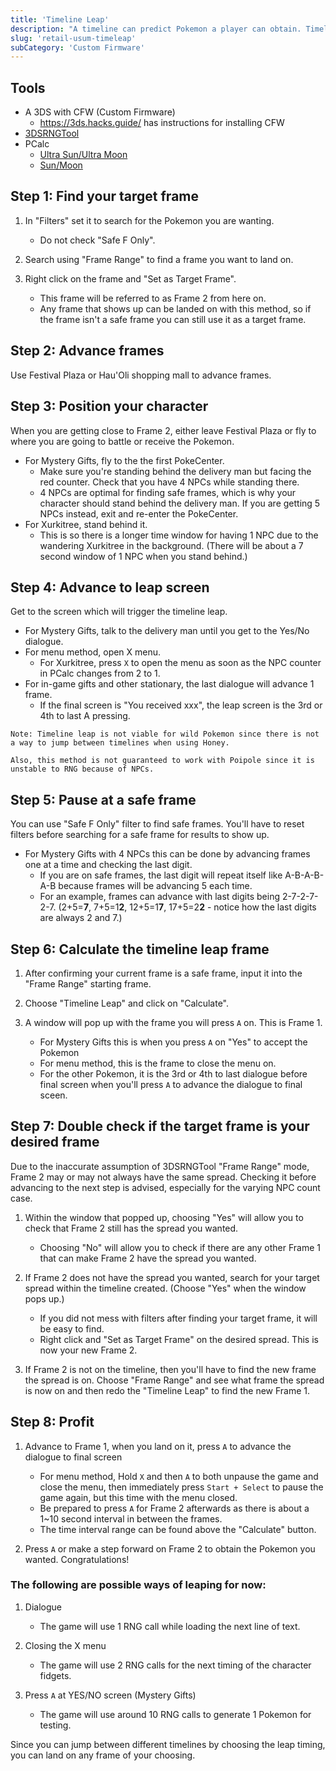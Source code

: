 ```yaml
---
title: 'Timeline Leap'
description: "A timeline can predict Pokemon a player can obtain. Timeline leap allows a player to 'leap' onto specific timelines"
slug: 'retail-usum-timeleap'
subCategory: 'Custom Firmware'
---
```


## Tools

- A 3DS with CFW (Custom Firmware)
  - https://3ds.hacks.guide/ has instructions for installing CFW
- [3DSRNGTool](https://github.com/wwwwwwzx/3DSRNGTool/releases)
- PCalc
  - [Ultra Sun/Ultra Moon](https://pokemonrng.com/downloads/pcalc/pcalc-usum.zip)
  - [Sun/Moon](https://pokemonrng.com/downloads/pcalc/pcalc-sm.zip)

## Step 1: Find your target frame

1. In "Filters" set it to search for the Pokemon you are wanting.

   - Do not check "Safe F Only".

2. Search using "Frame Range" to find a frame you want to land on.

3. Right click on the frame and "Set as Target Frame".
   - This frame will be referred to as Frame 2 from here on.
   - Any frame that shows up can be landed on with this method, so if the frame isn't a safe frame you can still use it as a target frame.

## Step 2: Advance frames

Use Festival Plaza or Hau'Oli shopping mall to advance frames.

## Step 3: Position your character

When you are getting close to Frame 2, either leave Festival Plaza or fly to where you are going to battle or receive the Pokemon.

- For Mystery Gifts, fly to the the first PokeCenter.
  - Make sure you're standing behind the delivery man but facing the red counter. Check that you have 4 NPCs while standing there.
  - 4 NPCs are optimal for finding safe frames, which is why your character should stand behind the delivery man. If you are getting 5 NPCs instead, exit and re-enter the PokeCenter.
- For Xurkitree, stand behind it.
  - This is so there is a longer time window for having 1 NPC due to the wandering Xurkitree in the background. (There will be about a 7 second window of 1 NPC when you stand behind.)

## Step 4: Advance to leap screen

Get to the screen which will trigger the timeline leap.

- For Mystery Gifts, talk to the delivery man until you get to the Yes/No dialogue.
- For menu method, open X menu.
  - For Xurkitree, press `X` to open the menu as soon as the NPC counter in PCalc changes from 2 to 1.
- For in-game gifts and other stationary, the last dialogue will advance 1 frame.
  - If the final screen is "You received xxx", the leap screen is the 3rd or 4th to last A pressing.

```
Note: Timeline leap is not viable for wild Pokemon since there is not a way to jump between timelines when using Honey.

Also, this method is not guaranteed to work with Poipole since it is unstable to RNG because of NPCs.
```

## Step 5: Pause at a safe frame

You can use "Safe F Only" filter to find safe frames. You'll have to reset filters before searching for a safe frame for results to show up.

- For Mystery Gifts with 4 NPCs this can be done by advancing frames one at a time and checking the last digit.
  - If you are on safe frames, the last digit will repeat itself like A-B-A-B-A-B because frames will be advancing 5 each time.
  - For an example, frames can advance with last digits being 2-7-2-7-2-7. (2+5=**7**, 7+5=1**2**, 12+5=1**7**, 17+5=2**2** - notice how the last digits are always 2 and 7.)

## Step 6: Calculate the timeline leap frame

1. After confirming your current frame is a safe frame, input it into the "Frame Range" starting frame.

2. Choose "Timeline Leap" and click on "Calculate".

3. A window will pop up with the frame you will press `A` on. This is Frame 1.
   - For Mystery Gifts this is when you press `A` on "Yes" to accept the Pokemon
   - For menu method, this is the frame to close the menu on.
   - For the other Pokemon, it is the 3rd or 4th to last dialogue before final screen when you'll press `A` to advance the dialogue to final sceen.

## Step 7: Double check if the target frame is your desired frame

Due to the inaccurate assumption of 3DSRNGTool "Frame Range" mode, Frame 2 may or may not always have the same spread. Checking it before advancing to the next step is advised, especially for the varying NPC count case.

1. Within the window that popped up, choosing "Yes" will allow you to check that Frame 2 still has the spread you wanted.

   - Choosing "No" will allow you to check if there are any other Frame 1 that can make Frame 2 have the spread you wanted.

2. If Frame 2 does not have the spread you wanted, search for your target spread within the timeline created. (Choose "Yes" when the window pops up.)

   - If you did not mess with filters after finding your target frame, it will be easy to find.
   - Right click and "Set as Target Frame" on the desired spread. This is now your new Frame 2.

3. If Frame 2 is not on the timeline, then you'll have to find the new frame the spread is on. Choose "Frame Range" and see what frame the spread is now on and then redo the "Timeline Leap" to find the new Frame 1.

## Step 8: Profit

1. Advance to Frame 1, when you land on it, press `A` to advance the dialogue to final screen

   - For menu method, Hold `X` and then `A` to both unpause the game and close the menu, then immediately press `Start + Select` to pause the game again, but this time with the menu closed.
   - Be prepared to press `A` for Frame 2 afterwards as there is about a 1~10 second interval in between the frames.
   - The time interval range can be found above the "Calculate" button.

2. Press `A` or make a step forward on Frame 2 to obtain the Pokemon you wanted. Congratulations!

### The following are possible ways of leaping for now:

1. Dialogue

   - The game will use 1 RNG call while loading the next line of text.

2. Closing the X menu

   - The game will use 2 RNG calls for the next timing of the character fidgets.

3. Press `A` at YES/NO screen (Mystery Gifts)
   - The game will use around 10 RNG calls to generate 1 Pokemon for testing.

Since you can jump between different timelines by choosing the leap timing, you can land on any frame of your choosing.
